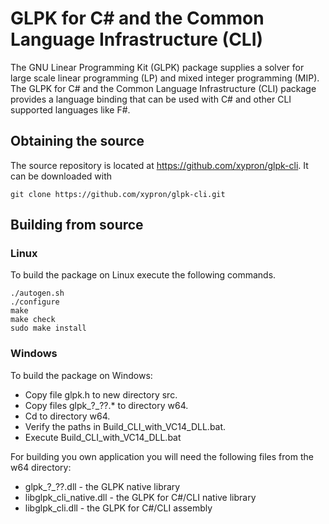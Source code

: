 # GLPK for C# and the Common Language Infrastructure (CLI)

The GNU Linear Programming Kit (GLPK) package supplies a solver for large scale
linear programming (LP) and mixed integer programming (MIP).
The GLPK for C# and the Common Language Infrastructure (CLI) package provides a
language binding that can be used with C# and other CLI supported languages
like F#.

## Obtaining the source

The source repository is located at https://github.com/xypron/glpk-cli.
It can be downloaded with

    git clone https://github.com/xypron/glpk-cli.git


## Building from source

### Linux

To build the package on Linux execute the following commands.

    ./autogen.sh
    ./configure
    make
    make check
    sudo make install

### Windows

To build the package on Windows:

* Copy file glpk.h to new directory src.
* Copy files glpk_?_??.* to directory w64.
* Cd to directory w64.
* Verify the paths in Build_CLI_with_VC14_DLL.bat.
* Execute Build_CLI_with_VC14_DLL.bat

For building you own application you will need the following files from
the w64 directory:

* glpk_?_??.dll - the GLPK native library
* libglpk_cli_native.dll - the GLPK for C#/CLI native library
* libglpk_cli.dll - the GLPK for C#/CLI assembly

